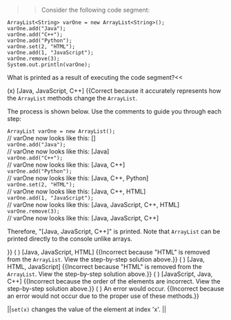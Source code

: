 >>Consider the following code segment:

```
ArrayList<String> varOne = new ArrayList<String>();
varOne.add("Java");
varOne.add("C++");
varOne.add("Python");
varOne.set(2, "HTML");
varOne.add(1, "JavaScript");
varOne.remove(3);
System.out.println(varOne);
```

What is printed as a result of executing the code segment?<<

(x) [Java, JavaScript, C++] {{Correct because it accurately represents how the <code>ArrayList</code> methods change the <code>ArrayList</code>. 
<p>The process is shown below. Use the comments to guide you through each step:</p> <code>ArrayList varOne = new ArrayList();</code><br/>// varOne now looks like this: []<br/> <code>varOne.add("Java");</code><br/> // varOne now looks like this: [Java]<br/> <code>varOne.add("C++");</code><br/> // varOne now looks like this: [Java, C++]<br/><code>varOne.add("Python");</code><br/> // varOne now looks like this: [Java, C++, Python]<br/><code>varOne.set(2, "HTML");</code><br/> // varOne now looks like this: [Java, C++, HTML]<br/><code>varOne.add(1, "JavaScript");</code><br/> // varOne now looks like this: [Java, JavaScript, C++, HTML]<br/><code>varOne.remove(3);</code><br/> // varOne now looks like this: [Java, JavaScript, C++]<br/> <p>Therefore, "[Java, JavaScript, C++]" is printed. Note that <code>ArrayList</code> can be printed directly to the console unlike arrays.</p>}}
( ) [Java, JavaScript, HTML] {{Incorrect because "HTML" is removed from the <code>ArrayList</code>. View the step-by-step solution above.}}
( ) [Java, HTML, JavaScript] {{Incorrect because "HTML" is removed from the <code>ArrayList</code>. View the step-by-step solution above.}}
( ) [JavaScript, Java, C++] {{Incorrect because the order of the elements are incorrect. View the step-by-step solution above.}}
( ) An error would occur. {{Incorrect because an error would not occur due to the proper use of these methods.}}

||<code>set(x)</code> changes the value of the element at index 'x'. ||

